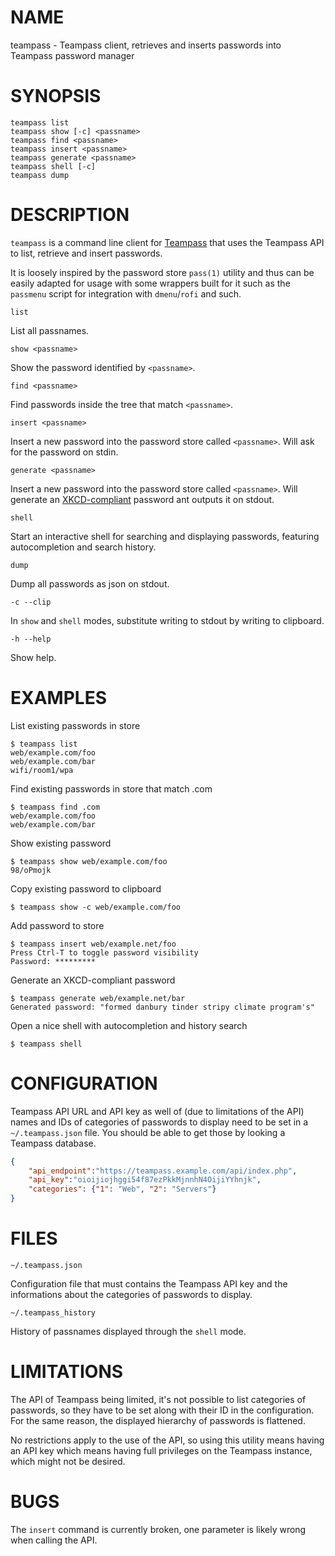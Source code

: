 # NAME

teampass - Teampass client, retrieves and inserts passwords into Teampass password manager

# SYNOPSIS

```shell
teampass list
teampass show [-c] <passname>
teampass find <passname>
teampass insert <passname>
teampass generate <passname>
teampass shell [-c]
teampass dump
```

# DESCRIPTION

`teampass` is a command line client for [Teampass](http://teampass.net/) that uses the Teampass API to list, retrieve and insert passwords.

It is loosely inspired by the password store `pass(1)` utility and thus can be easily adapted for usage with some wrappers built for it such as the `passmenu` script for integration with `dmenu`/`rofi` and such.

`list`

List all passnames.

`show <passname>`

Show the password identified by `<passname>`.

`find <passname>`

Find passwords inside the tree that match `<passname>`.

`insert <passname>`

Insert a new password into the password store called `<passname>`. Will ask for the password on stdin.

`generate <passname>`

Insert a new password into the password store called `<passname>`. Will generate an [XKCD-compliant](https://xkcd.com/936/) password ant outputs it on stdout.

`shell`

Start an interactive shell for searching and displaying passwords, featuring autocompletion and search history.

`dump`

Dump all passwords as json on stdout.

`-c --clip`

In `show` and `shell` modes, substitute writing to stdout by writing to clipboard.

`-h --help`

Show help.

# EXAMPLES

List existing passwords in store

```
$ teampass list
web/example.com/foo
web/example.com/bar
wifi/room1/wpa
```

Find existing passwords in store that match .com
```
$ teampass find .com
web/example.com/foo
web/example.com/bar
```

Show existing password
```
$ teampass show web/example.com/foo
98/oPmojk
```

Copy existing password to clipboard
```
$ teampass show -c web/example.com/foo
```

Add password to store
```
$ teampass insert web/example.net/foo
Press Ctrl-T to toggle password visibility
Password: *********
```

Generate an XKCD-compliant password
```
$ teampass generate web/example.net/bar
Generated password: "formed danbury tinder stripy climate program's"
```

Open a nice shell with autocompletion and history search
```
$ teampass shell
```

# CONFIGURATION

Teampass API URL and API key as well of (due to limitations of the API) names and IDs of categories of passwords to display need to be set in a `~/.teampass.json` file. You should be able to get those by looking a Teampass database.

```json
{
	"api_endpoint":"https://teampass.example.com/api/index.php",
	"api_key":"oioijiojhggi54f87ezPkkMjnnhN4OijiYYhnjk",
	"categories": {"1": "Web", "2": "Servers"}
}
```

# FILES

`~/.teampass.json`

Configuration file that must contains the Teampass API key and the informations about the categories of passwords to display.

`~/.teampass_history`

History of passnames displayed through the `shell` mode.

# LIMITATIONS

The API of Teampass being limited, it's not possible to list categories of passwords, so they have to be set along with their ID in the configuration. For the same reason, the displayed hierarchy of passwords is flattened.

No restrictions apply to the use of the API, so using this utility means having an API key which means having full privileges on the Teampass instance, which might not be desired.

# BUGS

The `insert` command is currently broken, one parameter is likely wrong when calling the API.